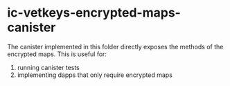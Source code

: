 # ic-vetkeys-encrypted-maps-canister

The canister implemented in this folder directly exposes the methods of the encrypted maps.
This is useful for:

1. running canister tests
2. implementing dapps that only require encrypted maps